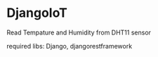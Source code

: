 # DjangoIoT

Read Tempature and Humidity from DHT11 sensor

required libs: Django, djangorestframework
